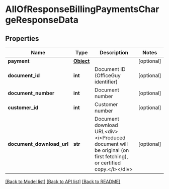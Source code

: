 # AllOfResponseBillingPaymentsChargeResponseData

## Properties
Name | Type | Description | Notes
------------ | ------------- | ------------- | -------------
**payment** | [**Object**](Object.md) |  | [optional] 
**document_id** | **int** | Document ID (OfficeGuy identifier) | [optional] 
**document_number** | **int** | Document number | [optional] 
**customer_id** | **int** | Customer number | [optional] 
**document_download_url** | **str** | Document download URL&lt;div&gt;&lt;i&gt;Produced document will be original (on first fetching), or certified copy.&lt;/i&gt;&lt;/div&gt; | [optional] 

[[Back to Model list]](../README.md#documentation-for-models) [[Back to API list]](../README.md#documentation-for-api-endpoints) [[Back to README]](../README.md)


